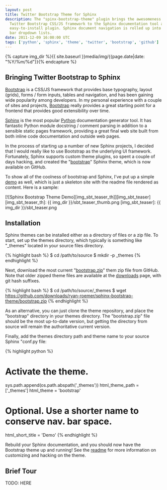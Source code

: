 ```yaml
---
layout: post
title: Twitter Bootstrap Theme for Sphinx
description: The "spinx-bootstrap-theme" plugin brings the awesomeness of the
  Twitter Bootstrap CSS/JS framework to the Sphinx documentation tool as an
  easy-to-install plugin. Sphinx document navigation is rolled up into menu
  bar dropdown lists.
date: 2011-12-09 16:00:00 UTC
tags: ['python', 'sphinx', 'theme', 'twitter', 'bootstrap', 'github']
---
```

{% capture img_dir %}{{ site.baseurl }}media/img/{{page.date|date: "%Y/%m/%d"}}{% endcapture %}

## Bringing Twitter Bootstrap to Sphinx

[Bootstrap][bootstrap] is a CSS/JS framework that provides base typography,
layout (grids), forms / form inputs, tables and navigation, and has been
gaining wide popularity among developers. In my personal experience with a
couple of sites and projects, [Bootstrap][bootstrap] really provides a great
starting point for a frontend that provides good extensibility over time.

[Sphinx][sphinx] is the most popular [Python][python] documentation generator
tool. It has fantastic Python module docstring / comment parsing in addition
to a sensible static pages framework, providing a great final web site built
from both inline code documentation and outside web pages.

In the process of starting up a number of new Sphinx projects, I decided that
I would really like to use Bootstrap as the underlying UI framework.
Fortunately, Sphinx supports custom theme plugins, so spent a couple of days
hacking, and created the "[bootstrap][sbt_gh]" Sphinx theme, which is now
available on GitHub.

To show all of the coolness of bootstrap and Sphinx, I've put up a simple
[demo][sbt_demo] as well, which is just a skeleton site with the readme file
rendered as content. Here is a sample:

[![Sphinx Bootstrap Theme Demo][img_sbt_teaser_th]][img_sbt_teaser]
[img_sbt_teaser_th]: {{ img_dir }}/sbt_teaser_thumb.png
[img_sbt_teaser]: {{ img_dir }}/sbt_teaser.png

<!-- more start -->

## Installation

Sphinx themes can be installed either as a directory of files or a zip file.
To start, set up the themes directory, which typically is something like
"_themes" located in your source files directory.

{% highlight bash %}
$ cd /path/to/source
$ mkdir -p _themes
{% endhighlight %}

Next, download the most current "[bootstrap.zip][sbt_zip]" them zip file from
GitHub. Note that older zipped theme files are available at the
[downloads][sbt_downloads] page, with git hash suffixes.

{% highlight bash %}
$ cd /path/to/source/_themes
$ wget https://github.com/downloads/ryan-roemer/sphinx-bootstrap-theme/bootstrap.zip
{% endhighlight %}

As an alternative, you can just clone the theme repository, and place the
"bootstrap" directory in your themes directory. The "bootstrap.zip" file
should be the most up-to-date version, but getting the directory from source
will remain the authoritative current version.

Finally, add the themes directory path and theme name to your source Sphinx
"conf.py file:

{% highlight python %}
# Activate the theme.
sys.path.append(os.path.abspath('_themes'))
html_theme_path = ['_themes']
html_theme = 'bootstrap'

# Optional. Use a shorter name to conserve nav. bar space.
html_short_title = 'Demo'
{% endhighlight %}

Rebuild your Sphinx documentation, and you should now have the Bootstrap theme
up and running! See the [readme][sbt_readme] for more information on
customizing and hacking on the theme.

## Brief Tour

TODO: HERE



[bootstrap]: http://twitter.github.com/bootstrap/
[sphinx]: http://sphinx.pocoo.org/
[python]: http://python.org/
[sbt_gh]: https://github.com/ryan-roemer/sphinx-bootstrap-theme
[sbt_demo]: http://ryan-roemer.github.com/sphinx-bootstrap-theme
[sbt_downloads]: https://github.com/ryan-roemer/sphinx-bootstrap-theme/downloads
[sbt_readme]: https://github.com/ryan-roemer/sphinx-bootstrap-theme/blob/master/README.rst
[sbt_zip]: https://github.com/downloads/ryan-roemer/sphinx-bootstrap-theme/bootstrap.zip

<!-- more end -->
